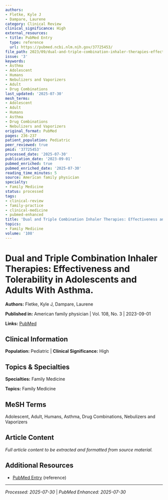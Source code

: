 ```yaml
---
authors:
- Fletke, Kyle J
- Dampare, Laurene
category: Clinical Review
clinical_significance: High
external_resources:
- title: PubMed Entry
  type: reference
  url: https://pubmed.ncbi.nlm.nih.gov/37725453/
file_path: 2023/09/dual-and-triple-combination-inhaler-therapies-effectiveness.md
issue: '3'
keywords:
- Asthma
- Adolescent
- Humans
- Nebulizers and Vaporizers
- Adult
- Drug Combinations
last_updated: '2025-07-30'
mesh_terms:
- Adolescent
- Adult
- Humans
- Asthma
- Drug Combinations
- Nebulizers and Vaporizers
original_format: PubMed
pages: 236-237
patient_population: Pediatric
peer_reviewed: true
pmid: '37725453'
processed_date: '2025-07-30'
publication_date: '2023-09-01'
pubmed_enriched: true
pubmed_enriched_date: '2025-07-30'
reading_time_minutes: 5
source: American family physician
specialty:
- Family Medicine
status: processed
tags:
- clinical-review
- family-practice
- clinical-medicine
- pubmed-enhanced
title: 'Dual and Triple Combination Inhaler Therapies: Effectiveness and Tolerability in Adolescents and Adults With Asthma.'
topics:
- Family Medicine
volume: '108'
---
```


# Dual and Triple Combination Inhaler Therapies: Effectiveness and Tolerability in Adolescents and Adults With Asthma.

**Authors:** Fletke, Kyle J, Dampare, Laurene

**Published in:** American family physician | Vol. 108, No. 3 | 2023-09-01

**Links:** [PubMed](https://pubmed.ncbi.nlm.nih.gov/37725453/)

## Clinical Information

**Population:** Pediatric | **Clinical Significance:** High

## Topics & Specialties

**Specialties:** Family Medicine

**Topics:** Family Medicine

## MeSH Terms

Adolescent, Adult, Humans, Asthma, Drug Combinations, Nebulizers and Vaporizers

## Article Content

*Full article content to be extracted and formatted from source material.*

## Additional Resources

- [PubMed Entry](https://pubmed.ncbi.nlm.nih.gov/37725453/) (reference)

---

*Processed: 2025-07-30* | *PubMed Enhanced: 2025-07-30*
